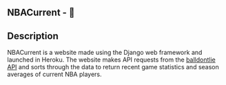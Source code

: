 ## NBACurrent - :basketball:

## Description

NBACurrent is a website made using the Django web framework and launched in Heroku. The website makes API requests from the [balldontlie API](https://www.balldontlie.io/#introduction) and sorts through the data to return recent game statistics and season averages of current NBA players. 
